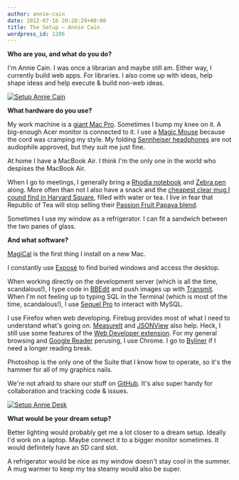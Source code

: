 ```yaml
---
author: annie-cain
date: 2012-07-16 20:20:29+00:00
title: The Setup – Annie Cain
wordpress_id: 1286
---
```


**Who are you, and what do you do?**

I'm Annie Cain.  I was once a librarian and maybe still am.  Either way, I currently build web apps.  For libraries.  I also come up with ideas, help shape ideas and help execute & build non-web ideas.

[![Setup Annie Cain](https://lil-blog-media.s3.amazonaws.com/2012/07/DSC_33592.jpg)](https://lil-blog-media.s3.amazonaws.com/2012/07/DSC_33592.jpg)

**What hardware do you use?**

My work machine is a [giant Mac Pro](http://www.apple.com/macpro/).  Sometimes I bump my knee on it.  A big-enough Acer monitor is connected to it.  I use a [Magic Mouse](http://www.apple.com/magicmouse/) because the cord was cramping my style.  My folding [Sennheiser headphones](http://www.amazon.com/Sennheiser-PX-100-Lightweight-Collapsible/dp/B000089GN3) are not audiophile approved, but they suit me just fine.

At home I have a MacBook Air.  I think I'm the only one in the world who despises the MacBook Air.

When I go to meetings, I generally bring a [Rhodia notebook](http://rhodiapads.com/) and [Zebra pen](http://www.zebrapen.com/products/pen/f-301?c=30) along.  More often than not I also have a snack and the [cheapest clear mug I cound find in Harvard Square](http://www.tealuxe.com/component/page,shop.product_details/flypage,tealuxe-hg-flypage.tpl/product_id,606/category_id,24/option,com_virtuemart/Itemid,1/), filled with water or tea.  I live in fear that Republic of Tea will stop selling their [Passion Fruit Papaya blend](http://www.republicoftea.com/passionfruit-papaya-black/p/V00589/).

Sometimes I use my window as a refrigerator.  I can fit a sandwich between the two panes of glass.

**And what software?**

[MagiCal](http://www.charcoaldesign.co.uk/magical) is the first thing I install on a new Mac.

I constantly use [Exposé](http://support.apple.com/kb/HT2503) to find buried windows and access the desktop.

When working directly on the development server (which is all the time, scandalous!), I type code in [BBEdit](http://www.barebones.com/products/bbedit/) and push images up with [Transmit](http://panic.com/transmit/).  When I'm not feeling up to typing SQL in the Terminal (which is most of the time, scandalous!), I use [Sequel Pro](http://www.sequelpro.com/) to interact with MySQL.

I use Firefox when web developing.  Firebug provides most of what I need to understand what's going on.  [MeasureIt](https://addons.mozilla.org/en-US/firefox/addon/measureit/) and [JSONView](https://addons.mozilla.org/en-US/firefox/addon/jsonview/) also help.  Heck, I still use some features of the [Web Developer extension](https://addons.mozilla.org/en-US/firefox/addon/web-developer/).  For my general browsing and [Google Reader](http://www.google.com/reader/) perusing, I use Chrome.  I go to [Byliner](http://byliner.com/) if I need a longer reading break.

Photoshop is the only one of the Suite that I know how to operate, so it's the hammer for all of my graphics nails.

We're not afraid to share our stuff on [GitHub](https://github.com/harvard-lil).  It's also super handy for collaboration and tracking code & issues.

[![Setup Annie Desk](https://lil-blog-media.s3.amazonaws.com/2012/07/IMG_1995.jpg)](https://lil-blog-media.s3.amazonaws.com/2012/07/IMG_1995.jpg)

**What would be your dream setup?**

Better lighting would probably get me a lot closer to a dream setup.  Ideally I'd work on a laptop.  Maybe connect it to a bigger monitor sometimes.  It would definitely have an SD card slot.

A refrigerator would be nice as my window doesn't stay cool in the summer.  A mug warmer to keep my tea steamy would also be super.
